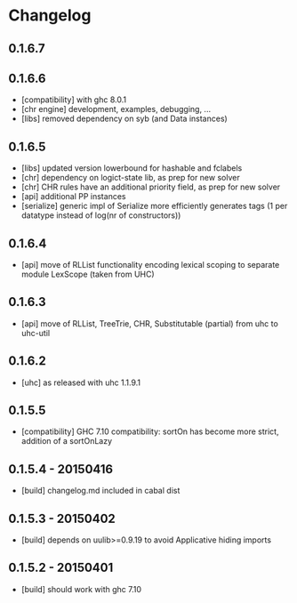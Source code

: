# Changelog

## 0.1.6.7

## 0.1.6.6

- [compatibility] with ghc 8.0.1
- [chr engine] development, examples, debugging, ...
- [libs] removed dependency on syb (and Data instances)

## 0.1.6.5

- [libs] updated version lowerbound for hashable and fclabels
- [chr] dependency on logict-state lib, as prep for new solver
- [chr] CHR rules have an additional priority field, as prep for new solver
- [api] additional PP instances
- [serialize] generic impl of Serialize more efficiently generates tags (1 per datatype instead of log(nr of constructors))

## 0.1.6.4

- [api] move of RLList functionality encoding lexical scoping to separate module LexScope (taken from UHC)

## 0.1.6.3

- [api] move of RLList, TreeTrie, CHR, Substitutable (partial) from uhc to uhc-util

## 0.1.6.2

- [uhc] as released with uhc 1.1.9.1

## 0.1.5.5

- [compatibility] GHC 7.10 compatibility: sortOn has become more strict, addition of a sortOnLazy

## 0.1.5.4 - 20150416

- [build] changelog.md included in cabal dist

## 0.1.5.3 - 20150402

- [build] depends on uulib>=0.9.19 to avoid Applicative hiding imports

## 0.1.5.2 - 20150401

- [build] should work with ghc 7.10



